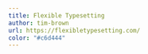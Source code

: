 ```yaml
---
title: Flexible Typesetting
author: tim-brown
url: https://flexibletypesetting.com/
color: "#c6d444"
---
```

